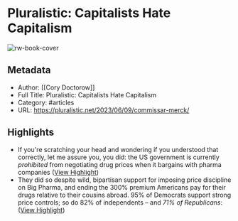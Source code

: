 # Pluralistic: Capitalists Hate Capitalism

![rw-book-cover](https://i0.wp.com/pluralistic.net/wp-content/uploads/2020/02/cropped-guillotine-French-Revolution.jpg?fit=32%2C32&ssl=1)

## Metadata
- Author: [[Cory Doctorow]]
- Full Title: Pluralistic: Capitalists Hate Capitalism
- Category: #articles
- URL: https://pluralistic.net/2023/06/09/commissar-merck/

## Highlights
- If you're scratching your head and wondering if you understood that correctly, let me assure you, you did: the US government is currently *prohibited* from negotiating drug prices when it bargains with pharma companies ([View Highlight](https://read.readwise.io/read/01h2fz93h5wk6srb33kb829m8k))
- They did so despite wild, bipartisan support for imposing price discipline on Big Pharma, and ending the 300% premium Americans pay for their drugs relative to their cousins abroad. 95% of Democrats support strong price controls; so do 82% of independents – and *71% of Republicans*: ([View Highlight](https://read.readwise.io/read/01h2fzeqh0nynw40ths2gcageb))
